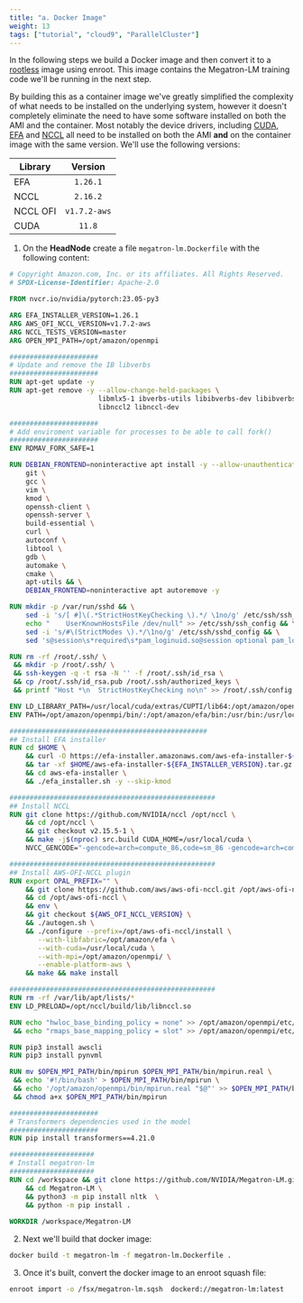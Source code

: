 ```yaml
---
title: "a. Docker Image"
weight: 13
tags: ["tutorial", "cloud9", "ParallelCluster"]
---
```


In the following steps we build a Docker image and then convert it to a [rootless](https://rootlesscontaine.rs/) image using enroot. This image contains the Megatron-LM training code we'll be running in the next step.

By building this as a container image we've greatly simplified the complexity of what needs to be installed on the underlying system, however it doesn't completely eliminate the need to have some software installed on both the AMI and the container. Most notably the device drivers, including [CUDA](https://docs.nvidia.com/deploy/cuda-compatibility/), [EFA](https://aws.amazon.com/hpc/efa/) and [NCCL](https://developer.nvidia.com/nccl) all need to be installed on both the AMI **and** on the container image with the same version. We'll use the following versions:

| Library  | Version         |
|----------|:---------------:|
|  EFA     |  `1.26.1`       |
|  NCCL    |  `2.16.2`       |
|  NCCL OFI|  `v1.7.2-aws`   |
|  CUDA    |  `11.8`         |

1. On the **HeadNode** create a file `megatron-lm.Dockerfile` with the following content:

```dockerfile
# Copyright Amazon.com, Inc. or its affiliates. All Rights Reserved.
# SPDX-License-Identifier: Apache-2.0

FROM nvcr.io/nvidia/pytorch:23.05-py3

ARG EFA_INSTALLER_VERSION=1.26.1
ARG AWS_OFI_NCCL_VERSION=v1.7.2-aws
ARG NCCL_TESTS_VERSION=master
ARG OPEN_MPI_PATH=/opt/amazon/openmpi

######################
# Update and remove the IB libverbs
######################
RUN apt-get update -y
RUN apt-get remove -y --allow-change-held-packages \
                      libmlx5-1 ibverbs-utils libibverbs-dev libibverbs1 \
                      libnccl2 libnccl-dev

######################
# Add enviroment variable for processes to be able to call fork()
######################
ENV RDMAV_FORK_SAFE=1

RUN DEBIAN_FRONTEND=noninteractive apt install -y --allow-unauthenticated \
    git \
    gcc \
    vim \
    kmod \
    openssh-client \
    openssh-server \
    build-essential \
    curl \
    autoconf \
    libtool \
    gdb \
    automake \
    cmake \
    apt-utils && \
    DEBIAN_FRONTEND=noninteractive apt autoremove -y

RUN mkdir -p /var/run/sshd && \
    sed -i 's/[ #]\(.*StrictHostKeyChecking \).*/ \1no/g' /etc/ssh/ssh_config && \
    echo "    UserKnownHostsFile /dev/null" >> /etc/ssh/ssh_config && \
    sed -i 's/#\(StrictModes \).*/\1no/g' /etc/ssh/sshd_config && \
    sed 's@session\s*required\s*pam_loginuid.so@session optional pam_loginuid.so@g' -i /etc/pam.d/sshd

RUN rm -rf /root/.ssh/ \
 && mkdir -p /root/.ssh/ \
 && ssh-keygen -q -t rsa -N '' -f /root/.ssh/id_rsa \
 && cp /root/.ssh/id_rsa.pub /root/.ssh/authorized_keys \
 && printf "Host *\n  StrictHostKeyChecking no\n" >> /root/.ssh/config

ENV LD_LIBRARY_PATH=/usr/local/cuda/extras/CUPTI/lib64:/opt/amazon/openmpi/lib:/opt/nccl/build/lib:/opt/amazon/efa/lib:/opt/aws-ofi-nccl/install/lib:$LD_LIBRARY_PATH
ENV PATH=/opt/amazon/openmpi/bin/:/opt/amazon/efa/bin:/usr/bin:/usr/local/bin:$PATH

#################################################
## Install EFA installer
RUN cd $HOME \
    && curl -O https://efa-installer.amazonaws.com/aws-efa-installer-${EFA_INSTALLER_VERSION}.tar.gz \
    && tar -xf $HOME/aws-efa-installer-${EFA_INSTALLER_VERSION}.tar.gz \
    && cd aws-efa-installer \
    && ./efa_installer.sh -y --skip-kmod

###################################################
## Install NCCL
RUN git clone https://github.com/NVIDIA/nccl /opt/nccl \
    && cd /opt/nccl \
    && git checkout v2.15.5-1 \
    && make -j$(nproc) src.build CUDA_HOME=/usr/local/cuda \
    NVCC_GENCODE="-gencode=arch=compute_86,code=sm_86 -gencode=arch=compute_80,code=sm_80 -gencode=arch=compute_75,code=sm_75 -gencode=arch=compute_70,code=sm_70 -gencode=arch=compute_60,code=sm_60"

###################################################
## Install AWS-OFI-NCCL plugin
RUN export OPAL_PREFIX="" \
    && git clone https://github.com/aws/aws-ofi-nccl.git /opt/aws-ofi-nccl \
    && cd /opt/aws-ofi-nccl \
    && env \
    && git checkout ${AWS_OFI_NCCL_VERSION} \
    && ./autogen.sh \
    && ./configure --prefix=/opt/aws-ofi-nccl/install \
       --with-libfabric=/opt/amazon/efa \
       --with-cuda=/usr/local/cuda \
       --with-mpi=/opt/amazon/openmpi/ \
       --enable-platform-aws \
    && make && make install

###################################################
RUN rm -rf /var/lib/apt/lists/*
ENV LD_PRELOAD=/opt/nccl/build/lib/libnccl.so

RUN echo "hwloc_base_binding_policy = none" >> /opt/amazon/openmpi/etc/openmpi-mca-params.conf \
 && echo "rmaps_base_mapping_policy = slot" >> /opt/amazon/openmpi/etc/openmpi-mca-params.conf

RUN pip3 install awscli 
RUN pip3 install pynvml 

RUN mv $OPEN_MPI_PATH/bin/mpirun $OPEN_MPI_PATH/bin/mpirun.real \
 && echo '#!/bin/bash' > $OPEN_MPI_PATH/bin/mpirun \
 && echo '/opt/amazon/openmpi/bin/mpirun.real "$@"' >> $OPEN_MPI_PATH/bin/mpirun \
 && chmod a+x $OPEN_MPI_PATH/bin/mpirun

######################
# Transformers dependencies used in the model
######################
RUN pip install transformers==4.21.0

#####################
# Install megatron-lm
#####################
RUN cd /workspace && git clone https://github.com/NVIDIA/Megatron-LM.git \
	&& cd Megatron-LM \
	&& python3 -m pip install nltk  \
	&& python -m pip install .
	
WORKDIR /workspace/Megatron-LM
```

2. Next we'll build that docker image:

```bash
docker build -t megatron-lm -f megatron-lm.Dockerfile .
```

3. Once it's built, convert the docker image to an enroot squash file:

```bash
enroot import -o /fsx/megatron-lm.sqsh  dockerd://megatron-lm:latest
```